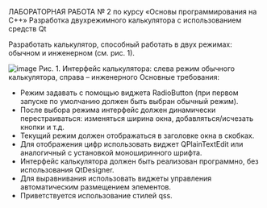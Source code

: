 ЛАБОРАТОРНАЯ РАБОТА № 2
по курсу «Основы программирования на C++»
Разработка двухрежимного калькулятора с использованием средств Qt

Разработать калькулятор, способный работать в двух режимах: обычном и 
инженерном (см. рис. 1).

![image](https://user-images.githubusercontent.com/99425721/232537911-3f186295-3ea3-48af-a6fd-be6526e289bf.png)
Рис. 1. Интерфейс калькулятора: слева режим обычного калькулятора, справа – 
инженерного
Основные требования:
- Режим задавать с помощью виджета RadioButton (при первом запуске по 
умолчанию должен быть выбран обычный режим).
- После выбора режима интерфейс должен динамически перестраиваться: 
изменяться ширина окна, добавляться/исчезать кнопки и т.д.
- Текущий режим должен отображаться в заголовке окна в скобках.
- Для отображения цифр использовать виджет QPlainTextEdit или аналогичный 
с установкой моноширинного шрифта.
- Интерфейс калькулятора должен быть реализован программно, без использования 
QtDesigner.
- Для выравнивания использовать виджеты управления автоматическим 
размещением элементов.
- Приветствуется использование стилей qss.
